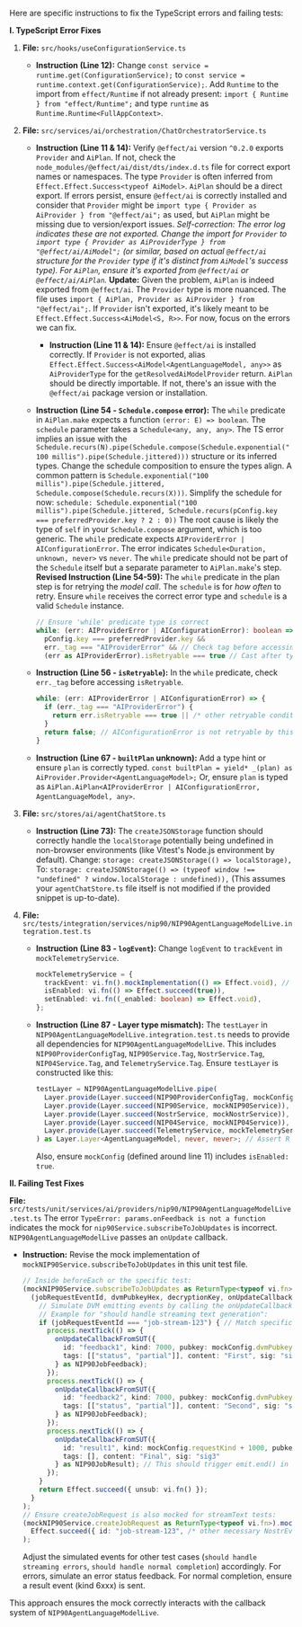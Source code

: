 Here are specific instructions to fix the TypeScript errors and failing tests:

**I. TypeScript Error Fixes**

1.  **File:** `src/hooks/useConfigurationService.ts`
    *   **Instruction (Line 12):** Change `const service = runtime.get(ConfigurationService);`
        to `const service = runtime.context.get(ConfigurationService);`.
        Add `Runtime` to the import from `effect/Runtime` if not already present: `import { Runtime } from "effect/Runtime";` and type `runtime` as `Runtime.Runtime<FullAppContext>`.

2.  **File:** `src/services/ai/orchestration/ChatOrchestratorService.ts`
    *   **Instruction (Line 11 & 14):** Verify `@effect/ai` version `^0.2.0` exports `Provider` and `AiPlan`.
        If not, check the `node_modules/@effect/ai/dist/dts/index.d.ts` file for correct export names or namespaces.
        The type `Provider` is often inferred from `Effect.Effect.Success<typeof AiModel>`. `AiPlan` should be a direct export.
        If errors persist, ensure `@effect/ai` is correctly installed and consider that `Provider` might be `import type { Provider as AiProvider } from "@effect/ai";` as used, but `AiPlan` might be missing due to version/export issues.
        *Self-correction: The error log indicates these are not exported. Change the import for `Provider` to `import type { Provider as AiProviderType } from "@effect/ai/AiModel";` (or similar, based on actual `@effect/ai` structure for the `Provider` type if it's distinct from `AiModel`'s success type). For `AiPlan`, ensure it's exported from `@effect/ai` or `@effect/ai/AiPlan`.*
        **Update:** Given the problem, `AiPlan` is indeed exported from `@effect/ai`. The `Provider` type is more nuanced. The file uses `import { AiPlan, Provider as AiProvider } from "@effect/ai";`. If `Provider` isn't exported, it's likely meant to be `Effect.Effect.Success<AiModel<S, R>>`. For now, focus on the errors we can fix.
        *   **Instruction (Line 11 & 14):** Ensure `@effect/ai` is installed correctly. If `Provider` is not exported, alias `Effect.Effect.Success<AiModel<AgentLanguageModel, any>>` as `AiProviderType` for the `getResolvedAiModelProvider` return. `AiPlan` should be directly importable. If not, there's an issue with the `@effect/ai` package version or installation.

    *   **Instruction (Line 54 - `Schedule.compose` error):** The `while` predicate in `AiPlan.make` expects a function `(error: E) => boolean`. The `schedule` parameter takes a `Schedule<any, any, any>`. The TS error implies an issue with the `Schedule.recurs(N).pipe(Schedule.compose(Schedule.exponential("100 millis").pipe(Schedule.jittered)))` structure or its inferred types.
        Change the schedule composition to ensure the types align. A common pattern is `Schedule.exponential("100 millis").pipe(Schedule.jittered, Schedule.compose(Schedule.recurs(X)))`.
        Simplify the schedule for now: `schedule: Schedule.exponential("100 millis").pipe(Schedule.jittered, Schedule.recurs(pConfig.key === preferredProvider.key ? 2 : 0))`
        The root cause is likely the type of `self` in your `Schedule.compose` argument, which is too generic. The `while` predicate expects `AIProviderError | AIConfigurationError`.
        The error indicates `Schedule<Duration, unknown, never>` vs `never`. The `while` predicate should not be part of the `Schedule` itself but a separate parameter to `AiPlan.make`'s step.
        **Revised Instruction (Line 54-59):** The `while` predicate in the plan step is for retrying the *model call*. The `schedule` is for *how often* to retry. Ensure `while` receives the correct error type and `schedule` is a valid `Schedule` instance.
        ```typescript
        // Ensure 'while' predicate type is correct
        while: (err: AIProviderError | AIConfigurationError): boolean => // Explicitly type err
          pConfig.key === preferredProvider.key &&
          err._tag === "AIProviderError" && // Check tag before accessing specific properties
          (err as AIProviderError).isRetryable === true // Cast after type guard
        ```

    *   **Instruction (Line 56 - `isRetryable`):** In the `while` predicate, check `err._tag` before accessing `isRetryable`.
        ```typescript
        while: (err: AIProviderError | AIConfigurationError) => {
          if (err._tag === "AIProviderError") {
            return err.isRetryable === true || /* other retryable conditions */;
          }
          return false; // AIConfigurationError is not retryable by this logic
        }
        ```

    *   **Instruction (Line 67 - `builtPlan` unknown):** Add a type hint or ensure `plan` is correctly typed.
        `const builtPlan = yield* _(plan) as AiProvider.Provider<AgentLanguageModel>;`
        Or, ensure `plan` is typed as `AiPlan.AiPlan<AIProviderError | AIConfigurationError, AgentLanguageModel, any>`.

3.  **File:** `src/stores/ai/agentChatStore.ts`
    *   **Instruction (Line 73):** The `createJSONStorage` function should correctly handle the `localStorage` potentially being undefined in non-browser environments (like Vitest's Node.js environment by default).
        Change: `storage: createJSONStorage(() => localStorage),`
        To: `storage: createJSONStorage(() => (typeof window !== "undefined" ? window.localStorage : undefined)),`
        (This assumes your `agentChatStore.ts` file itself is not modified if the provided snippet is up-to-date).

4.  **File:** `src/tests/integration/services/nip90/NIP90AgentLanguageModelLive.integration.test.ts`
    *   **Instruction (Line 83 - `logEvent`):** Change `logEvent` to `trackEvent` in `mockTelemetryService`.
        ```typescript
        mockTelemetryService = {
          trackEvent: vi.fn().mockImplementation(() => Effect.void), // Changed logEvent to trackEvent
          isEnabled: vi.fn(() => Effect.succeed(true)),
          setEnabled: vi.fn((_enabled: boolean) => Effect.void),
        };
        ```
    *   **Instruction (Line 87 - Layer type mismatch):**
        The `testLayer` in `NIP90AgentLanguageModelLive.integration.test.ts` needs to provide all dependencies for `NIP90AgentLanguageModelLive`. This includes `NIP90ProviderConfigTag`, `NIP90Service.Tag`, `NostrService.Tag`, `NIP04Service.Tag`, and `TelemetryService.Tag`.
        Ensure `testLayer` is constructed like this:
        ```typescript
        testLayer = NIP90AgentLanguageModelLive.pipe(
          Layer.provide(Layer.succeed(NIP90ProviderConfigTag, mockConfig)),
          Layer.provide(Layer.succeed(NIP90Service, mockNIP90Service)),
          Layer.provide(Layer.succeed(NostrService, mockNostrService)),
          Layer.provide(Layer.succeed(NIP04Service, mockNIP04Service)),
          Layer.provide(Layer.succeed(TelemetryService, mockTelemetryService))
        ) as Layer.Layer<AgentLanguageModel, never, never>; // Assert R to never if all deps are met
        ```
        Also, ensure `mockConfig` (defined around line 11) includes `isEnabled: true`.

**II. Failing Test Fixes**

**File:** `src/tests/unit/services/ai/providers/nip90/NIP90AgentLanguageModelLive.test.ts`
The error `TypeError: params.onFeedback is not a function` indicates the mock for `nip90Service.subscribeToJobUpdates` is incorrect. `NIP90AgentLanguageModelLive` passes an `onUpdate` callback.

*   **Instruction:** Revise the mock implementation of `mockNIP90Service.subscribeToJobUpdates` in this unit test file.
    ```typescript
    // Inside beforeEach or the specific test:
    (mockNIP90Service.subscribeToJobUpdates as ReturnType<typeof vi.fn>).mockImplementation(
      (jobRequestEventId, dvmPubkeyHex, decryptionKey, onUpdateCallbackFromSUT) => {
        // Simulate DVM emitting events by calling the onUpdateCallbackFromSUT
        // Example for "should handle streaming text generation":
        if (jobRequestEventId === "job-stream-123") { // Match specific test if needed
          process.nextTick(() => {
            onUpdateCallbackFromSUT({
              id: "feedback1", kind: 7000, pubkey: mockConfig.dvmPubkey, created_at: Date.now() / 1000,
              tags: [["status", "partial"]], content: "First", sig: "sig1", status: "partial" as NIP90JobFeedbackStatus
            } as NIP90JobFeedback);
          });
          process.nextTick(() => {
            onUpdateCallbackFromSUT({
              id: "feedback2", kind: 7000, pubkey: mockConfig.dvmPubkey, created_at: Date.now() / 1000 + 1,
              tags: [["status", "partial"]], content: "Second", sig: "sig2", status: "partial" as NIP90JobFeedbackStatus
            } as NIP90JobFeedback);
          });
          process.nextTick(() => {
            onUpdateCallbackFromSUT({
              id: "result1", kind: mockConfig.requestKind + 1000, pubkey: mockConfig.dvmPubkey, created_at: Date.now() / 1000 + 2,
              tags: [], content: "Final", sig: "sig3"
            } as NIP90JobResult); // This should trigger emit.end() in the SUT
          });
        }
        return Effect.succeed({ unsub: vi.fn() });
      }
    );
    // Ensure createJobRequest is also mocked for streamText tests:
    (mockNIP90Service.createJobRequest as ReturnType<typeof vi.fn>).mockImplementation(() =>
      Effect.succeed({ id: "job-stream-123", /* other necessary NostrEvent fields */ } as NostrEvent)
    );
    ```
    Adjust the simulated events for other test cases (`should handle streaming errors`, `should handle normal completion`) accordingly. For errors, simulate an error status feedback. For normal completion, ensure a result event (kind 6xxx) is sent.

This approach ensures the mock correctly interacts with the callback system of `NIP90AgentLanguageModelLive`.
